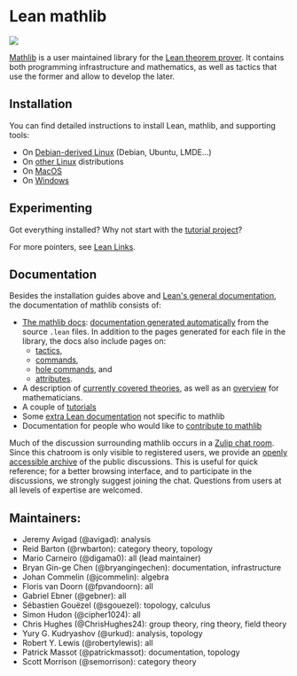 # Lean mathlib

![](https://github.com/leanprover-community/mathlib/workflows/continuous%20integration/badge.svg?branch=master)

[Mathlib](https://leanprover-community.github.io) is a user maintained library for the
[Lean theorem prover](https://leanprover.github.io).
It contains both programming infrastructure and mathematics, as well as tactics that use the former
and allow to develop the later.

## Installation

You can find detailed instructions to install Lean, mathlib, and supporting tools:
* On [Debian-derived Linux](docs/install/debian.md) (Debian, Ubuntu, LMDE...)
* On [other Linux](docs/install/linux.md) distributions
* On [MacOS](docs/install/macos.md)
* On [Windows](docs/install/windows.md)

## Experimenting

Got everything installed? Why not start with the [tutorial project](https://github.com/leanprover-community/mathlib/blob/master/docs/install/project.md#working-on-an-existing-package)?

For more pointers, see [Lean Links](https://leanprover-community.github.io/links/).

## Documentation

Besides the installation guides above and [Lean's general
documentation](https://leanprover.github.io/documentation/), the documentation
of mathlib consists of:

- [The mathlib docs](https://leanprover-community.github.io/mathlib_docs): [documentation generated
  automatically](https://github.com/leanprover-community/doc-gen) from the source `.lean` files.
  In addition to the pages generated for each file in the library, the docs also include pages on:
  - [tactics](https://leanprover-community.github.io/mathlib_docs/tactics.html),
  - [commands](https://leanprover-community.github.io/mathlib_docs/commands.html),
  - [hole commands](https://leanprover-community.github.io/mathlib_docs/hole_commands.html), and
  - [attributes](https://leanprover-community.github.io/mathlib_docs/attributes.html).
- A description of [currently covered theories](docs/theories.md),
  as well as an [overview](docs/mathlib-overview.md) for mathematicians.
- A couple of [tutorials](docs/tutorial/)
- Some [extra Lean documentation](docs/extras.md) not specific to mathlib
- Documentation for people who would like to [contribute to mathlib](docs/contribute/index.md)

Much of the discussion surrounding mathlib occurs in a
[Zulip chat room](https://leanprover.zulipchat.com/). Since this
chatroom is only visible to registered users, we provide an
[openly accessible archive](https://leanprover-community.github.io/archive/)
of the public discussions. This is useful for quick reference; for a
better browsing interface, and to participate in the discussions, we strongly
suggest joining the chat. Questions from users at all levels of expertise are
welcomed.

## Maintainers:

* Jeremy Avigad (@avigad): analysis
* Reid Barton (@rwbarton): category theory, topology
* Mario Carneiro (@digama0): all (lead maintainer)
* Bryan Gin-ge Chen (@bryangingechen): documentation, infrastructure
* Johan Commelin (@jcommelin): algebra
* Floris van Doorn (@fpvandoorn): all
* Gabriel Ebner (@gebner): all
* Sébastien Gouëzel (@sgouezel): topology, calculus
* Simon Hudon (@cipher1024): all
* Chris Hughes (@ChrisHughes24): group theory, ring theory, field theory
* Yury G. Kudryashov (@urkud): analysis, topology
* Robert Y. Lewis (@robertylewis): all
* Patrick Massot (@patrickmassot): documentation, topology
* Scott Morrison (@semorrison): category theory
